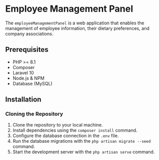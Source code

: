 # Employee Management Panel

The `employeeManagementPanel` is a web application that enables the management of employee information, their dietary preferences, and company associations.

## Prerequisites

- PHP >= 8.1
- Composer
- Laravel 10
- Node.js & NPM
- Database (MySQL)

## Installation

### Cloning the Repository

1. Clone the repository to your local machine.
2. Install dependencies using the `composer install` command.
3. Configure the database connection in the `.env` file.
4. Run the database migrations with the `php artisan migrate --seed` command.
5. Start the development server with the `php artisan serve` command.
